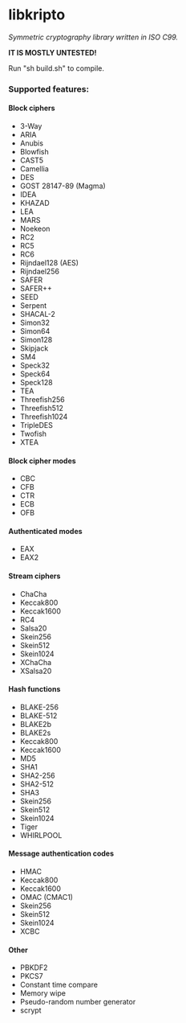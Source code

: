 # libkripto
*Symmetric cryptography library written in ISO C99.*

**IT IS MOSTLY UNTESTED!**

Run "sh build.sh" to compile.

### Supported features:
#### Block ciphers
* 3-Way
* ARIA
* Anubis
* Blowfish
* CAST5
* Camellia
* DES
* GOST 28147-89 (Magma)
* IDEA
* KHAZAD
* LEA
* MARS
* Noekeon
* RC2
* RC5
* RC6
* Rijndael128 (AES)
* Rijndael256
* SAFER
* SAFER++
* SEED
* Serpent
* SHACAL-2
* Simon32
* Simon64
* Simon128
* Skipjack
* SM4
* Speck32
* Speck64
* Speck128
* TEA
* Threefish256
* Threefish512
* Threefish1024
* TripleDES
* Twofish
* XTEA

#### Block cipher modes
* CBC
* CFB
* CTR
* ECB
* OFB

#### Authenticated modes
* EAX
* EAX2

#### Stream ciphers
* ChaCha
* Keccak800
* Keccak1600
* RC4
* Salsa20
* Skein256
* Skein512
* Skein1024
* XChaCha
* XSalsa20

#### Hash functions
* BLAKE-256
* BLAKE-512
* BLAKE2b
* BLAKE2s
* Keccak800
* Keccak1600
* MD5
* SHA1
* SHA2-256
* SHA2-512
* SHA3
* Skein256
* Skein512
* Skein1024
* Tiger
* WHIRLPOOL

#### Message authentication codes
* HMAC
* Keccak800
* Keccak1600
* OMAC (CMAC1)
* Skein256
* Skein512
* Skein1024
* XCBC

#### Other
* PBKDF2
* PKCS7
* Constant time compare
* Memory wipe
* Pseudo-random number generator
* scrypt
